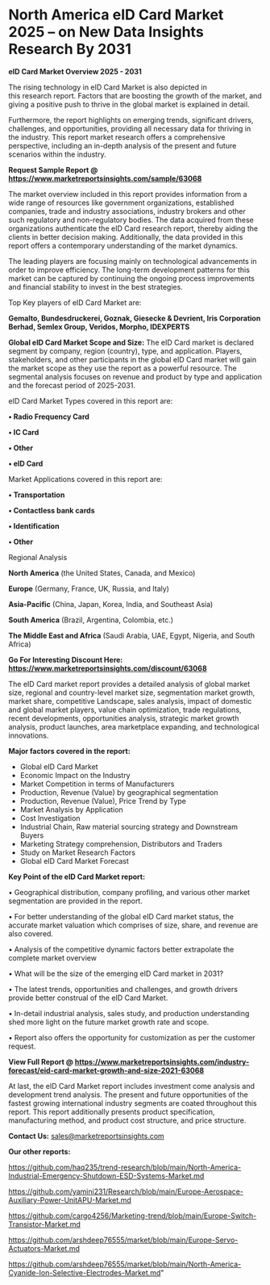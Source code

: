 # North America eID Card Market 2025 – on New Data Insights Research By 2031

<Strong> eID Card Market Overview 2025 - 2031</strong>

The rising technology in eID Card Market is also depicted in this research report. Factors that are boosting the growth of the market, and giving a positive push to thrive in the global market is explained in detail.

Furthermore, the report highlights on emerging trends, significant drivers, challenges, and opportunities, providing all necessary data for thriving in the industry. This report market research offers a comprehensive perspective, including an in-depth analysis of the present and future scenarios within the industry.

<strong>Request Sample Report @ <a href=https://www.marketreportsinsights.com/sample/63068>https://www.marketreportsinsights.com/sample/63068</a></strong>

The market overview included in this report provides information from a wide range of resources like government organizations, established companies, trade and industry associations, industry brokers and other such regulatory and non-regulatory bodies. The data acquired from these organizations authenticate the eID Card research report, thereby aiding the clients in better decision making. Additionally, the data provided in this report offers a contemporary understanding of the market dynamics.

The leading players are focusing mainly on technological advancements in order to improve efficiency. The long-term development patterns for this market can be captured by continuing the ongoing process improvements and financial stability to invest in the best strategies.

Top Key players of eID Card Market are:

<strong>Gemalto, Bundesdruckerei, Goznak, Giesecke & Devrient, Iris Corporation Berhad, Semlex Group, Veridos, Morpho, IDEXPERTS</strong>

<strong><b>Global eID Card Market Scope and Size:</b></strong>
The eID Card market is declared segment by company, region (country), type, and application. Players, stakeholders, and other participants in the global eID Card market will gain the market scope as they use the report as a powerful resource. The segmental analysis focuses on revenue and product by type and application and the forecast period of 2025-2031.

eID Card Market Types covered in this report are:

<strong>• Radio Frequency Card

• IC Card

• Other

• eID Card</strong>

Market Applications covered in this report are:

<strong>• Transportation

• Contactless bank cards

• Identification

• Other</strong> 

Regional Analysis

<strong>North America</strong> (the United States, Canada, and Mexico)

<strong>Europe</strong> (Germany, France, UK, Russia, and Italy)

<strong>Asia-Pacific</strong> (China, Japan, Korea, India, and Southeast Asia)

<strong>South America</strong> (Brazil, Argentina, Colombia, etc.)

<strong>The Middle East and Africa</strong> (Saudi Arabia, UAE, Egypt, Nigeria, and South Africa)

<strong>Go For Interesting Discount Here: <a href=https://www.marketreportsinsights.com/discount/63068>https://www.marketreportsinsights.com/discount/63068</a></strong>

The eID Card market report provides a detailed analysis of global market size, regional and country-level market size, segmentation market growth, market share, competitive Landscape, sales analysis, impact of domestic and global market players, value chain optimization, trade regulations, recent developments, opportunities analysis, strategic market growth analysis, product launches, area marketplace expanding, and technological innovations.

<strong><b>Major factors covered in the report:</b></strong>
<ul>
  <li>Global eID Card Market </li>
  <li>Economic Impact on the Industry</li>
  <li>Market Competition in terms of Manufacturers</li>
  <li>Production, Revenue (Value) by geographical segmentation</li>
  <li>Production, Revenue (Value), Price Trend by Type</li>
  <li>Market Analysis by Application</li>
  <li>Cost Investigation</li>
  <li>Industrial Chain, Raw material sourcing strategy and Downstream Buyers</li>
  <li>Marketing Strategy comprehension, Distributors and Traders</li>
  <li>Study on Market Research Factors</li>
  <li>Global eID Card Market Forecast</li>
</ul>

<strong><b>Key Point of the eID Card Market report:</b></strong>

• Geographical distribution, company profiling, and various other market segmentation are provided in the report.

• For better understanding of the global eID Card market status, the accurate market valuation which comprises of size, share, and revenue are also covered.

• Analysis of the competitive dynamic factors better extrapolate the complete market overview

• What will be the size of the emerging eID Card market in 2031?

• The latest trends, opportunities and challenges, and growth drivers provide better construal of the eID Card Market.

• In-detail industrial analysis, sales study, and production understanding shed more light on the future market growth rate and scope.

• Report also offers the opportunity for customization as per the customer request.

<strong><b>View Full Report @ <a href=https://www.marketreportsinsights.com/industry-forecast/eid-card-market-growth-and-size-2021-63068>https://www.marketreportsinsights.com/industry-forecast/eid-card-market-growth-and-size-2021-63068</a></b></strong>


At last, the eID Card Market report includes investment come analysis and development trend analysis. The present and future opportunities of the fastest growing international industry segments are coated throughout this report. This report additionally presents product specification, manufacturing method, and product cost structure, and price structure.

<strong>Contact Us:</strong>
sales@marketreportsinsights.com

<strong>Our other reports:</strong>

<a href=https://github.com/haq235/trend-research/blob/main/North-America-Industrial-Emergency-Shutdown-ESD-Systems-Market.md>https://github.com/haq235/trend-research/blob/main/North-America-Industrial-Emergency-Shutdown-ESD-Systems-Market.md</a>

<a href=https://github.com/yamini231/Research/blob/main/Europe-Aerospace-Auxiliary-Power-UnitAPU-Market.md>https://github.com/yamini231/Research/blob/main/Europe-Aerospace-Auxiliary-Power-UnitAPU-Market.md</a>

<a href=https://github.com/cargo4256/Marketing-trend/blob/main/Europe-Switch-Transistor-Market.md>https://github.com/cargo4256/Marketing-trend/blob/main/Europe-Switch-Transistor-Market.md</a>

<a href=https://github.com/arshdeep76555/market/blob/main/Europe-Servo-Actuators-Market.md>https://github.com/arshdeep76555/market/blob/main/Europe-Servo-Actuators-Market.md</a>

<a href=https://github.com/arshdeep76555/market/blob/main/North-America-Cyanide-Ion-Selective-Electrodes-Market.md>https://github.com/arshdeep76555/market/blob/main/North-America-Cyanide-Ion-Selective-Electrodes-Market.md</a>"
